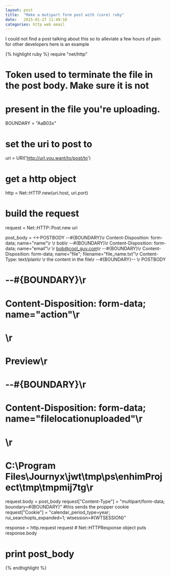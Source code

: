 ```yaml
---
layout: post
title:  "Make a mutipart form post with (core) ruby"
date:   2015-01-27 11:49:10
categories: http web email 
---
```


I could not find a post talking about this so to alleviate a few hours of pain for other developers here is an example

{% highlight ruby %}
require "net/http"

# Token used to terminate the file in the post body. Make sure it is not
# present in the file you're uploading.
BOUNDARY = "AaB03x"

# set the uri to post to
uri = URI('http://url.you.want/to/post/to')

# get a http object
http = Net::HTTP.new(uri.host, uri.port)

# build the request
request = Net::HTTP::Post.new uri


post_body =  <<-POSTBODY
--#{BOUNDARY}\r
Content-Disposition: form-data; name=\"name\"\r
\r
bob\r
--#{BOUNDARY}\r
Content-Disposition: form-data; name=\"email\"\r
\r
bob@cool_guy.com\r
--#{BOUNDARY}\r
Content-Disposition: form-data; name=\"file\"; filename=\"file_name.txt\"\r
Content-Type: text/plain\r
\r
the content in the file\r
--#{BOUNDARY}--
\r
POSTBODY
# --#{BOUNDARY}\r
# Content-Disposition: form-data; name=\"action\"\r
# \r
# Preview\r
# --#{BOUNDARY}\r
# Content-Disposition: form-data; name=\"filelocationuploaded\"\r
# \r
# C:\\Program Files\\Journyx\\jwt\\tmp\\ps\\enhimProject\\tmp\\tmpmij7tg\r


request.body = post_body
request["Content-Type"] = "multipart/form-data; boundary=#{BOUNDARY}"
#this sends the propper cookie
request["Cookie"] = "calendar_period_type=year; rui_searchopts_expanded=1; wtsession=#{WTSESSION}"


response = http.request request # Net::HTTPResponse object
puts response.body
# print post_body
{% endhighlight %}

[jekyll-gh]: https://github.com/jekyll/jekyll
[jekyll]:    http://jekyllrb.com
